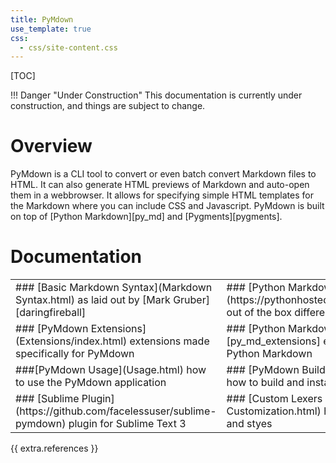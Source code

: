 ```yaml
---
title: PyMdown
use_template: true
css:
  - css/site-content.css
---
```

[TOC]

!!! Danger "Under Construction"
    This documentation is currently under construction, and things are subject to change.

# Overview
PyMdown is a CLI tool to convert or even batch convert Markdown files to HTML.  It can also generate HTML previews of Markdown and auto-open them in a webbrowser. It allows for specifying simple HTML templates for the Markdown where you can include CSS and Javascript.  PyMdown is built on top of [Python Markdown][py_md] and [Pygments][pygments].

# Documentation
<table markdown="1" class="site-content"><tbody><tr><td>
### [Basic Markdown Syntax](Markdown Syntax.html)
as laid out by [Mark Gruber][daringfireball]
</td><td>
### [Python Markdown Differences](https://pythonhosted.org/Markdown/#differences)
out of the box differences (no extensions)
</td></tr><tr><td>
### [PyMdown Extensions](Extensions/index.html)
extensions made specifically for PyMdown
</td><td>
### [Python Markdown Extensions][py_md_extensions]
extensions that come with Python Markdown
</td></tr><tr><td>
###[PyMdown Usage](Usage.html)
how to use the PyMdown application
</td><td>
### [PyMdown Build/Installation](Installation.html)
how to build and install PyMdown
</td></tr><tr><td>
### [Sublime Plugin](https://github.com/facelessuser/sublime-pymdown)
plugin for Sublime Text 3
</td><td>
### [Custom Lexers and Styles](Pygments Customization.html)
how to include custom lexers and styes
</td></tr></tbody></table>

{{ extra.references }}
